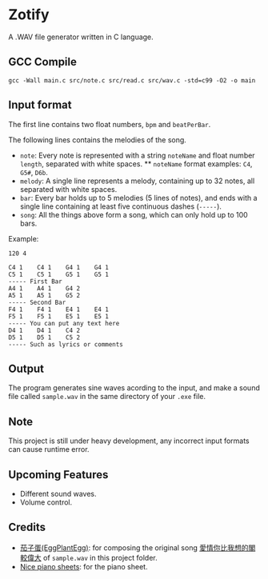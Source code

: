 # Zotify
A .WAV file generator written in C language.

## GCC Compile
```
gcc -Wall main.c src/note.c src/read.c src/wav.c -std=c99 -O2 -o main
```

## Input format
The first line contains two float numbers, `bpm` and `beatPerBar`.

The following lines contains the melodies of the song.
* `note`: Every note is represented with a string `noteName` and float number `length`, separated with white spaces.
** `noteName` format examples: `C4`, `G5#`, `D6b`.
* `melody`: A single line represents a melody, containing up to 32 notes, all separated with white spaces.
* `bar`: Every bar holds up to 5 melodies (5 lines of notes), and ends with a single line containing at least five continuous dashes (`-----`).
* `song`: All the things above form a song, which can only hold up to 100 bars.

Example:
```
120 4

C4 1    C4 1    G4 1    G4 1
C5 1    C5 1    G5 1    G5 1
----- First Bar
A4 1    A4 1    G4 2
A5 1    A5 1    G5 2
----- Second Bar
F4 1    F4 1    E4 1    E4 1
F5 1    F5 1    E5 1    E5 1
----- You can put any text here
D4 1    D4 1    C4 2
D5 1    D5 1    C5 2
----- Such as lyrics or comments
```

## Output
The program generates sine waves acording to the input, and make a sound file called `sample.wav` in the same directory of your `.exe` file.

## Note
This project is still under heavy development, any incorrect input formats can cause runtime error.

## Upcoming Features
* Different sound waves.
* Volume control.

## Credits
* [茄子蛋(EggPlantEgg)](https://www.youtube.com/channel/UCXBcSkBS763VgEmoKYUxfMg): for composing the original song [愛情你比我想的閣較偉大](https://www.youtube.com/watch?v=zTntSG7KcBk) of `sample.wav` in this project folder.
* [Nice piano sheets](https://www.youtube.com/channel/UCI2FRQyYm-Vo9rvs6q6wcHg): for the piano sheet.
